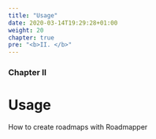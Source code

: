 ```yaml
---
title: "Usage"
date: 2020-03-14T19:29:28+01:00
weight: 20
chapter: true
pre: "<b>II. </b>"
---
```


### Chapter II

# Usage

How to create roadmaps with Roadmapper
